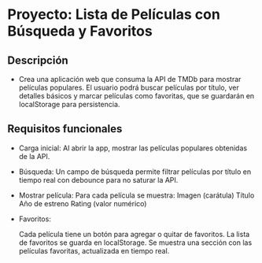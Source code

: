 # Proyecto: Lista de Películas con Búsqueda y Favoritos

## Descripción
- Crea una aplicación web que consuma la API de TMDb para mostrar películas populares. El usuario podrá buscar películas por título, ver detalles básicos y marcar películas como favoritas, que se guardarán en localStorage para persistencia.

## Requisitos funcionales

- Carga inicial:
    Al abrir la app, mostrar las películas populares obtenidas de la API.

- Búsqueda:
    Un campo de búsqueda permite filtrar películas por título en tiempo real con debounce para no saturar la API.

- Mostrar película:
    Para cada película se muestra:
        Imagen (carátula)
        Título
        Año de estreno
        Rating (valor numérico)

- Favoritos:

    Cada película tiene un botón para agregar o quitar de favoritos.
    La lista de favoritos se guarda en localStorage.
    Se muestra una sección con las películas favoritas, actualizada en tiempo real.